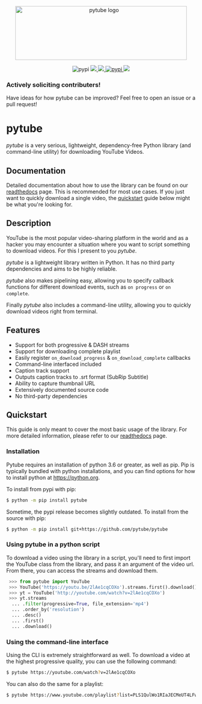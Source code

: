<div align="center">
  <p>
  <img src="https://assets.nickficano.com/gh-pytube.min.svg" width="456" height="143" alt="pytube logo" />
  </p>
  <p align="center">
	  <img src="https://img.shields.io/pypi/dm/pytube" alt="pypi">
	  <a href="http://python-pytube.readthedocs.io/en/latest/?badge=latest">
      <img src="https://readthedocs.org/projects/python-pytube/badge/?version=latest" />
    </a>
	  <a href="https://codecov.io/gh/nficano/pytube">
      <img src="https://codecov.io/gh/nficano/pytube/branch/master/graph/badge.svg" />
    </a>
    <a href="https://pypi.org/project/pytube/">
      <img src="https://img.shields.io/pypi/dm/pytube.svg" alt="pypi">
    </a>
	  <a href="https://pypi.python.org/pypi/pytube/">
      <img src="https://img.shields.io/pypi/v/pytube" />
    </a>
  </p>
</div>



### Actively soliciting contributers!
Have ideas for how pytube can be improved? Feel free to open an issue or a pull
request!

# pytube
*pytube* is a very serious, lightweight, dependency-free Python library (and
command-line utility) for downloading YouTube Videos.


## Documentation
Detailed documentation about how to use the library can be found on our
[readthedocs](https://python-pytube.readthedocs.io) page. This is recommended
for most use cases. If you just want to quickly download a single video,
the [quickstart](#Quickstart) guide below might be what you're looking for.


## Description
YouTube is the most popular video-sharing platform in the world and as a hacker
you may encounter a situation where you want to script something to download
videos. For this I present to you *pytube*.

*pytube* is a lightweight library written in Python. It has no third party
dependencies and aims to be highly reliable.

*pytube* also makes pipelining easy, allowing you to specify callback functions
for different download events, such as  ``on progress`` or ``on complete``.

Finally *pytube* also includes a command-line utility, allowing you to quickly
download videos right from terminal.


## Features
- Support for both progressive & DASH streams
- Support for downloading complete playlist
- Easily register ``on_download_progress`` & ``on_download_complete`` callbacks
- Command-line interfaced included
- Caption track support
- Outputs caption tracks to .srt format (SubRip Subtitle)
- Ability to capture thumbnail URL
- Extensively documented source code
- No third-party dependencies

## Quickstart
This guide is only meant to cover the most basic usage of the library. For more
detailed information, please refer to our
[readthedocs](https://python-pytube.readthedocs.io) page.

### Installation
Pytube requires an installation of python 3.6 or greater, as well as pip.
Pip is typically bundled with python installations, and you can find options
for how to install python at https://python.org.

To install from pypi with pip:

```bash
$ python -m pip install pytube
```

Sometime, the pypi release becomes slightly outdated. To install from the
source with pip:

```bash
$ python -m pip install git+https://github.com/pytube/pytube
```

### Using pytube in a python script
To download a video using the library in a script, you'll need to first import
the YouTube class from the library, and pass it an argument of the video url.
From there, you can access the streams and download them.

```python
 >>> from pytube import YouTube
 >>> YouTube('https://youtu.be/2lAe1cqCOXo').streams.first().download()
 >>> yt = YouTube('http://youtube.com/watch?v=2lAe1cqCOXo')
 >>> yt.streams
  ... .filter(progressive=True, file_extension='mp4')
  ... .order_by('resolution')
  ... .desc()
  ... .first()
  ... .download()
```

### Using the command-line interface
Using the CLI is extremely straightforward as well. To download a video at the
highest progressive quality, you can use the following command:
```bash
$ pytube https://youtube.com/watch?v=2lAe1cqCOXo
```

You can also do the same for a playlist:
```bash
$ pytube https://www.youtube.com/playlist?list=PLS1QulWo1RIaJECMeUT4LFwJ-ghgoSH6n
```
